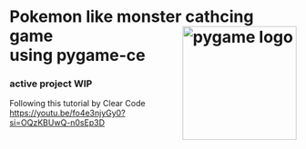 # Pokemon like monster cathcing game<img src="https://pyga.me/docs/_static/pygame_logo.svg" title="pygame" alt="pygame logo" width="200" align="right" /> </br>using pygame-ce
### active project WIP

Following this tutorial by Clear Code https://youtu.be/fo4e3njyGy0?si=OQzKBUwQ-n0sEp3D
